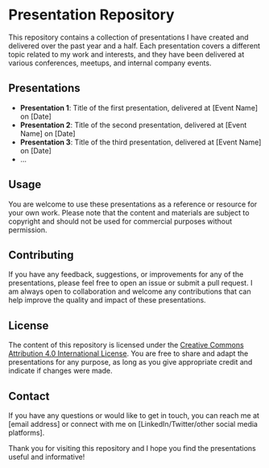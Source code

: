 # Presentation Repository

This repository contains a collection of presentations I have created and delivered over the past year and a half. Each presentation covers a different topic related to my work and interests, and they have been delivered at various conferences, meetups, and internal company events.

## Presentations

- **Presentation 1**: Title of the first presentation, delivered at [Event Name] on [Date]
- **Presentation 2**: Title of the second presentation, delivered at [Event Name] on [Date]
- **Presentation 3**: Title of the third presentation, delivered at [Event Name] on [Date]
- ...

## Usage

You are welcome to use these presentations as a reference or resource for your own work. Please note that the content and materials are subject to copyright and should not be used for commercial purposes without permission.

## Contributing

If you have any feedback, suggestions, or improvements for any of the presentations, please feel free to open an issue or submit a pull request. I am always open to collaboration and welcome any contributions that can help improve the quality and impact of these presentations.

## License

The content of this repository is licensed under the [Creative Commons Attribution 4.0 International License](https://creativecommons.org/licenses/by/4.0/). You are free to share and adapt the presentations for any purpose, as long as you give appropriate credit and indicate if changes were made.

## Contact

If you have any questions or would like to get in touch, you can reach me at [email address] or connect with me on [LinkedIn/Twitter/other social media platforms].

Thank you for visiting this repository and I hope you find the presentations useful and informative!
